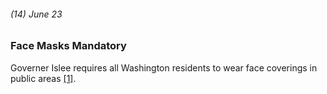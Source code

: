 ###### (14) June 23

### Face Masks Mandatory

Governer Islee requires all Washington residents to wear face coverings in public areas [[1]](https://www.seattlemet.com/health-and-wellness/2020/08/seattle-s-coronavirus-timeline-from-toilet-paper-to-mask-laws).
